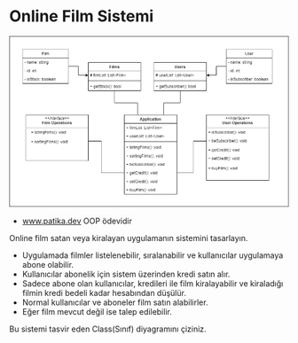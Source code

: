 # Online Film Sistemi

![image](OnlineFilmSystem.drawio.png)
- www.patika.dev OOP ödevidir

Online film satan veya kiralayan uygulamanın sistemini tasarlayın.

 - Uygulamada filmler listelenebilir, sıralanabilir ve kullanıcılar uygulamaya abone olabilir.
 - Kullanıcılar abonelik için sistem üzerinden kredi satın alır.
 - Sadece abone olan kullanıcılar, kredileri ile film kiralayabilir ve kiraladığı filmin kredi bedeli kadar hesabından düşülür.
 - Normal kullanıcılar ve aboneler film satın alabilirler.
 - Eğer film mevcut değil ise talep edilebilir.
 
Bu sistemi tasvir eden Class(Sınıf) diyagramını çiziniz.
